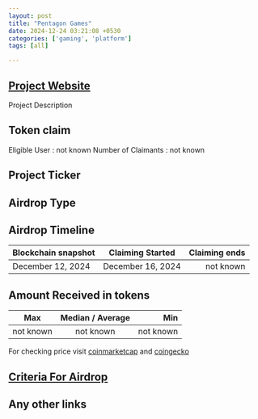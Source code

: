 ```yaml
---
layout: post
title: "Pentagon Games"
date: 2024-12-24 03:21:08 +0530
categories: ['gaming', 'platform']
tags: [all]

---
```




## [Project Website](link)

Project Description

## Token claim

Eligible User : not known
Number of Claimants : not known

## Project Ticker

## Airdrop Type

## Airdrop Timeline

| Blockchain snapshot | Claiming Started  | Claiming ends |
| ------------------- | :---------------: | ------------: |
| December 12, 2024   | December 16, 2024 |     not known |

## Amount Received in tokens

| Max        |    Median / Average  |       Min    |
| ---------- |:--------------------:| ------------:|
| not known  |     not known        |  not known   |

For checking price visit [coinmarketcap](https://coinmarketcap.com/currencies/) and [coingecko](https://www.coingecko.com/en/coins/)

## [Criteria For Airdrop](link)

## Any other links
